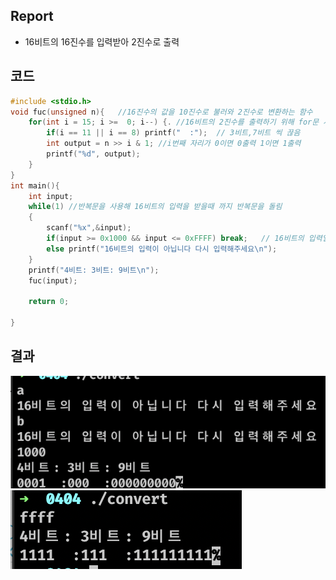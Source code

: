 ## Report
+ 16비트의 16진수를 입력받아 2진수로 출력
## 코드

```c
#include <stdio.h>
void fuc(unsigned n){   //16진수의 값을 10진수로 불러와 2진수로 변환하는 함수
	for(int i = 15; i >=  0; i--) {. //16비트의 2진수를 출력하기 위해 for문 사용
		if(i == 11 || i == 8) printf("  :");  // 3비트,7비트 씩 끊음
		int output = n >> i & 1; //i번째 자리가 0이면 0출력 1이면 1출력
		printf("%d", output);
	}
}
int main(){
	int input;
	while(1) //반복문을 사용해 16비트의 입력을 받을때 까지 반복문을 돌림
	{
		scanf("%x",&input);
		if(input >= 0x1000 && input <= 0xFFFF) break;	// 16비트의 입력일 경우 반복문 종료
		else printf("16비트의 입력이 아닙니다 다시 입력해주세요\n");
	}
	printf("4비트: 3비트: 9비트\n");
	fuc(input);

	return 0;

}
```

## 결과

<img src="./out1.png">
<img src="./out2.png">
